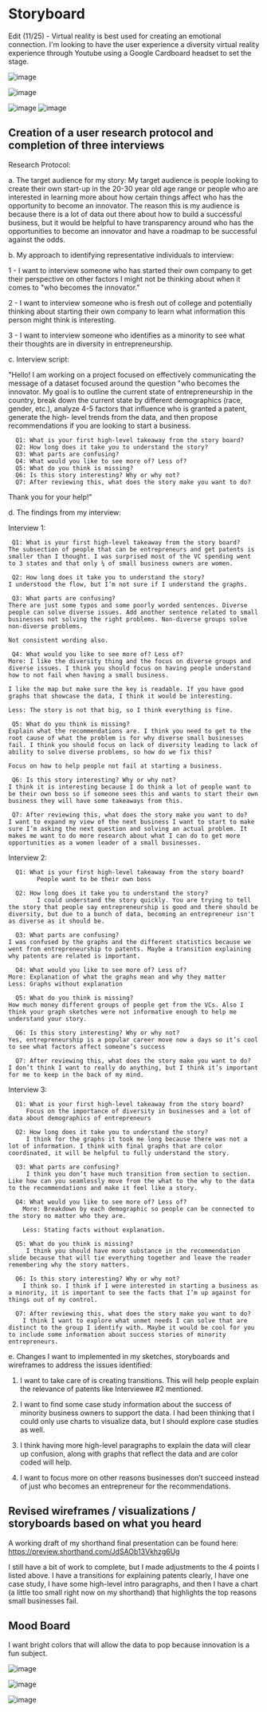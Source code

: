 # Storyboard

Edit (11/25) - Virtual reality is best used for creating an emotional connection. I'm looking to have the user experience a diversity virtual reality experience through Youtube using a Google Cardboard headset to set the stage. 

![image](https://user-images.githubusercontent.com/57044626/69507971-6eb61780-0f02-11ea-8a8a-dce3a7149c7a.png)

![image](https://user-images.githubusercontent.com/57044626/69504744-77532180-0ef3-11ea-92ce-37cf64fcd37d.png)

![image](https://user-images.githubusercontent.com/57044626/69504871-56d79700-0ef4-11ea-924d-1a2ff90f8661.png)
![image](https://user-images.githubusercontent.com/57044626/69504949-e715dc00-0ef4-11ea-8d1e-9dc08ead6c52.png)

## Creation of a user research protocol and completion of three interviews

Research Protocol:

a. The target audience for my story:
      My target audience is people looking to create their own start-up in the 20-30 year old age range or people who are interested in       learning more about how certain things affect who has the opportunity to become an innovator. The reason this is my audience is         because there is a lot of data out there about how to build a successful business, but it would be helpful to have transparency         around who has the opportunities to become an innovator and have a roadmap to be successful against the odds. 
      
b. My approach to identifying representative individuals to interview:

   1 - I want to interview someone who has started their own company to get their perspective on other factors I might not be thinking      about when it comes to "who becomes the innovator." 
   
   2 - I want to interview someone who is fresh out of college and potentially thinking about starting their own company to learn  what    information this person might think is interesting.

   3 - I want to interview someone who identifies as a minority to see what their thoughts are in diversity in entrepreneurship.
      
c. Interview script: 

   "Hello! I am working on a project focused on effectively communicating the message of a dataset focused around the question "who         becomes the innovator. My goal is to outline the current state of entrepreneurship in the country, break down the current state         by different demographics (race, gender, etc.), analyze 4-5 factors that influence who is granted a patent, generate the high-           level trends from the data, and then propose recommendations if you are looking to start a business. 
      
      Q1: What is your first high-level takeaway from the story board?
      Q2: How long does it take you to understand the story?
      Q3: What parts are confusing?
      Q4: What would you like to see more of? Less of?
      Q5: What do you think is missing?
      Q6: Is this story interesting? Why or why not? 
      Q7: After reviewing this, what does the story make you want to do?
      
   Thank you for your help!"

d. The findings from my interview:

   Interview 1:
   
     Q1: What is your first high-level takeaway from the story board?
	The subsection of people that can be entrepreneurs and get patents is smaller than I thought. I was surprised most of the VC spending went to 3 states and that only ¼ of small business owners are women. 

     Q2: How long does it take you to understand the story?
	I understood the flow, but I’m not sure if I understand the graphs. 

     Q3: What parts are confusing?
	There are just some typos and some poorly worded sentences. Diverse people can solve diverse issues. Add another sentence related to small businesses not solving the right problems. Non-diverse groups solve non-diverse problems. 

	Not consistent wording also.

     Q4: What would you like to see more of? Less of?
	More: I like the diversity thing and the focus on diverse groups and diverse issues. I think you should focus on having people understand how to not fail when having a small business. 

	I like the map but make sure the key is readable. If you have good graphs that showcase the data, I think it would be interesting. 

	Less: The story is not that big, so I think everything is fine. 

     Q5: What do you think is missing?
	Explain what the recommendations are. I think you need to get to the root cause of what the problem is for why diverse small businesses fail. I think you should focus on lack of diversity leading to lack of ability to solve diverse problems, so how do we fix this? 

	Focus on how to help people not fail at starting a business. 

     Q6: Is this story interesting? Why or why not? 
	I think it is interesting because I do think a lot of people want to be their own boss so if someone sees this and wants to start their own business they will have some takeaways from this. 

     Q7: After reviewing this, what does the story make you want to do?
	I want to expand my view of the next business I want to start to make sure I’m asking the next question and solving an actual problem. It makes me want to do more research about what I can do to get more opportunities as a women leader of a small businesses. 



   Interview 2:
   
      Q1: What is your first high-level takeaway from the story board?
            People want to be their own boss
      
      Q2: How long does it take you to understand the story?
            I could understand the story quickly. You are trying to tell the story that people say entrepreneurship is good and there should be diversity, but due to a bunch of data, becoming an entrepreneur isn't as diverse as it should be. 
      
      Q3: What parts are confusing?
	I was confused by the graphs and the different statistics because we went from entrepreneurship to patents. Maybe a transition explaining why patents are related is important. 
      
      Q4: What would you like to see more of? Less of?
	More: Explanation of what the graphs mean and why they matter
	Less: Graphs without explanation
      
      Q5: What do you think is missing?
	How much money different groups of people get from the VCs. Also I think your graph sketches were not informative enough to help me understand your story.
      
      Q6: Is this story interesting? Why or why not? 
	Yes, entrepreneurship is a popular career move now a days so it’s cool to see what factors affect someone’s success
      
      Q7: After reviewing this, what does the story make you want to do?
	I don’t think I want to really do anything, but I think it’s important for me to keep in the back of my mind. 
	
   Interview 3:

	  Q1: What is your first high-level takeaway from the story board?
		 Focus on the importance of diversity in businesses and a lot of data about demographics of entrepreneurs 

	  Q2: How long does it take you to understand the story?
		 I think for the graphs it took me long because there was not a lot of information. I think with final graphs that are color coordinated, it will be helpful to fully understand the story. 

	  Q3: What parts are confusing?
		 I think you don’t have much transition from section to section. Like how can you seamlessly move from the what to the why to the data to the recommendations and make it feel like a story. 

	  Q4: What would you like to see more of? Less of?
		More: Breakdown by each demographic so people can be connected to the story no matter who they are. 

		Less: Stating facts without explanation. 

	  Q5: What do you think is missing?
		 I think you should have more substance in the recommendation slide because that will tie everything together and leave the reader remembering why the story matters. 	 

	  Q6: Is this story interesting? Why or why not? 
		I think so. I think if I were interested in starting a business as a minority, it is important to see the facts that I’m up against for things out of my control. 

	  Q7: After reviewing this, what does the story make you want to do?
		I think I want to explore what unmet needs I can solve that are distinct to the group I identify with. Maybe it would be cool for you to include some information about success stories of minority entrepreneurs. 


e. Changes I want to implemented in my sketches, storyboards and wireframes to address the issues identified: 

   1. I want to take care of is creating transitions. This will help people explain the relevance of patents like Interviewee #2               mentioned. 
   
   2. I want to find some case study information about the success of minority business owners to support the data. I had been thinking       that I could only use charts to visualize data, but I should explore case studies as well. 
   
   3. I think having more high-level paragraphs to explain the data will clear up confusion, along with graphs that reflect the data and       are color coded will help. 

   4. I want to focus more on other reasons businesses don’t succeed instead of just who becomes an entrepreneur for the                       recommendations. 
   
## Revised wireframes / visualizations / storyboards based on what you heard

A working draft of my shorthand final presentation can be found here: https://preview.shorthand.com/JdSAOb13Vkhzg6Ug

I still have a bit of work to complete, but I made adjustments to the 4 points I listed above. I have a transitions for explaining patents clearly, I have one case study, I have some high-level intro paragraphs, and then I have a chart (a little too small right now on my shorthand) that highlights the top reasons small businesses fail. 

	
## Mood Board

I want bright colors that will allow the data to pop because innovation is a fun subject. 

![image](https://user-images.githubusercontent.com/57044626/69507409-6ceb5480-0f00-11ea-9dee-956c44687a66.png)

![image](https://user-images.githubusercontent.com/57044626/69507452-9310f480-0f00-11ea-8a97-55e089382748.png)

![image](https://user-images.githubusercontent.com/57044626/69507476-ab810f00-0f00-11ea-8d51-5016419884da.png)


